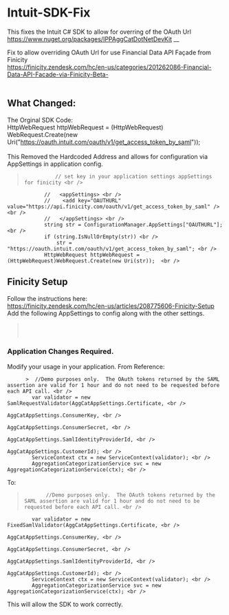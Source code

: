# Intuit-SDK-Fix
This fixes the Intuit C# SDK to allow for overring of the OAuth Url <br />
https://www.nuget.org/packages/IPPAggCatDotNetDevKit __


Fix to allow overriding OAuth Url for use Financial Data API Façade from Finicity <br />
https://finicity.zendesk.com/hc/en-us/categories/201262086-Financial-Data-API-Facade-via-Finicity-Beta- <br />
<br />
## What Changed:
The Orginal SDK Code: <br />
    HttpWebRequest httpWebRequest = (HttpWebRequest) WebRequest.Create(new Uri("https://oauth.intuit.com/oauth/v1/get_access_token_by_saml")); <br />
<br />
This Removed the Hardcoded Address and allows for configuration via AppSettings in application config. <br />
>				// set key in your application settings appSettings for finicity <br />
				//   <appSettings> <br />
				//    <add key="OAUTHURL" value="https://api.finicity.com/oauth/v1/get_access_token_by_saml" /> <br />
				//   </appSettings> <br />
                string str = ConfigurationManager.AppSettings["OAUTHURL"]; <br />
                if (string.IsNullOrEmpty(str)) <br />
                    str = "https://oauth.intuit.com/oauth/v1/get_access_token_by_saml"; <br />
                HttpWebRequest httpWebRequest = (HttpWebRequest)WebRequest.Create(new Uri(str));  <br />

## Finicity Setup
Follow the instructions here: <br />
https://finicity.zendesk.com/hc/en-us/articles/208775606-Finicity-Setup <br />
Add the following AppSettings to config along with the other settings. <br />
>    <add key="BaseUrl" value="https://api.finicity.com/financialdatafeed/v1" /> <br />
    <add key="OAUTHURL" value="https://api.finicity.com/oauth/v1/get_access_token_by_saml" /> <br />

### Application Changes Required.
Modify your usage in your application. From Reference: <br />

          >  //Demo purposes only.  The OAuth tokens returned by the SAML assertion are valid for 1 hour and do not need to be requested before each API call. <br />
            var validator = new SamlRequestValidator(AggCatAppSettings.Certificate, <br />
                                                                      AggCatAppSettings.ConsumerKey, <br />
                                                                      AggCatAppSettings.ConsumerSecret, <br />
                                                                      AggCatAppSettings.SamlIdentityProviderId, <br />
                                                                      AggCatAppSettings.CustomerId); <br />
            ServiceContext ctx = new ServiceContext(validator); <br />
            AggregationCategorizationService svc = new AggregationCategorizationService(ctx); <br />

To: <br />
>            //Demo purposes only.  The OAuth tokens returned by the SAML assertion are valid for 1 hour and do not need to be requested before each API call. <br />
            var validator = new FixedSamlValidator(AggCatAppSettings.Certificate, <br />
                                                                      AggCatAppSettings.ConsumerKey, <br />
                                                                      AggCatAppSettings.ConsumerSecret, <br />
                                                                      AggCatAppSettings.SamlIdentityProviderId, <br />
                                                                      AggCatAppSettings.CustomerId); <br />
            ServiceContext ctx = new ServiceContext(validator); <br />
            AggregationCategorizationService svc = new AggregationCategorizationService(ctx); <br />

This will allow the SDK to work correctly. <br />
